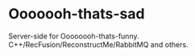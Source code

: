 # Ooooooh-thats-sad
Server-side for Oooooooh-thats-funny. C++/RecFusion/ReconstructMe/RabbitMQ and others.
